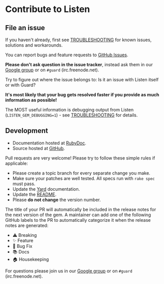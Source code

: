 # Contribute to Listen

## File an issue

If you haven't already, first see [TROUBLESHOOTING](https://github.com/guard/listen/blob/master/README.md#Issues-and-Troubleshooting) for known issues, solutions and workarounds.

You can report bugs and feature requests to [GitHub Issues](https://github.com/guard/listen/issues).

**Please don't ask question in the issue tracker**, instead ask them in our
[Google group](http://groups.google.com/group/guard-dev) or on `#guard` (irc.freenode.net).

Try to figure out where the issue belongs to: Is it an issue with Listen itself or with Guard?

**It's most likely that your bug gets resolved faster if you provide as much information as possible!**

The MOST useful information is debugging output from Listen (`LISTEN_GEM_DEBUGGING=1`) - see [TROUBLESHOOTING](https://github.com/guard/listen/blob/master/README.md#Issues-and-Troubleshooting) for details.

## Development

- Documentation hosted at [RubyDoc](http://rubydoc.info/github/guard/listen/master/frames).
- Source hosted at [GitHub](https://github.com/guard/listen).

Pull requests are very welcome! Please try to follow these simple rules if applicable:

- Please create a topic branch for every separate change you make.
- Make sure your patches are well tested. All specs run with `rake spec` must pass.
- Update the [Yard](http://yardoc.org/) documentation.
- Update the [README](https://github.com/guard/listen/blob/master/README.md).
- Please **do not change** the version number.

The title of your PR will automatically be included in the release notes for the next version of the gem. A maintainer can add one of the following GitHub labels to the PR to automatically categorize it when the release notes are generated:

- ⚠️ Breaking
- ✨ Feature
- 🐛 Bug Fix
- 📚 Docs
- 🏠 Housekeeping

For questions please join us in our [Google group](http://groups.google.com/group/guard-dev) or on
`#guard` (irc.freenode.net).
